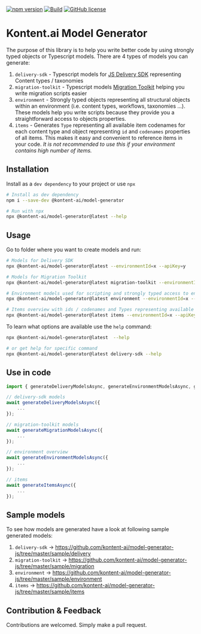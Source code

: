 [![npm version](https://badge.fury.io/js/%40kontent-ai%2Fmodel-generator.svg)](https://badge.fury.io/js/%40kontent-ai%2Fmodel-generator)
[![Build](https://github.com/kontent-ai/model-generator-js/actions/workflows/main.yml/badge.svg)](https://github.com/kontent-ai/model-generator-js/actions/workflows/main.yml)
[![GitHub license](https://img.shields.io/github/license/kontent-ai/model-generator-js.svg)](https://github.com/kontent-ai/model-generator-js)

# Kontent.ai Model Generator

The purpose of this library is to help you write better code by using strongly typed objects or Typescript models. There are 4 types of
models you can generate:

1. `delivery-sdk` - Typescript models for [JS Delivery SDK](https://www.npmjs.com/package/@kontent-ai/delivery-sdk) representing Content
   types / taxonomies
2. `migration-toolkit` - Typescript models [Migration Toolkit](https://www.npmjs.com/package/@kontent-ai/migration-toolkit) helping you
   write migration scripts easier
3. `environment` - Strongly typed objects representing all structural objects within an environment (i.e. content types, workflows,
   taxonomies ...). These models help you write scripts because they provide you a straightforward access to objects properties.
4. `items` - Generates `Type` representing all available item codenames for each content type and object representing `id` and `codenames`
   properties of all items. This makes it easy and convenient to reference items in your code. _It is not recommended to use this if your
   environment contains high number of items._

## Installation

Install as a `dev dependency` to your project or use `npx`

```bash
# Install as dev dependency
npm i --save-dev @kontent-ai/model-generator

# Run with npx
npx @kontent-ai/model-generator@latest --help
```

## Usage

Go to folder where you want to create models and run:

```bash
# Models for Delivery SDK
npx @kontent-ai/model-generator@latest --environmentId=x --apiKey=y

# Models for Migration Toolkit
npx @kontent-ai/model-generator@latest migration-toolkit --environmentId=x --apiKey=y

# Environment models used for scripting and strongly typed access to environment objects
npx @kontent-ai/model-generator@latest environment --environmentId=x --apiKey=y

# Items overview with ids / codenames and Types representing available item codenames
npx @kontent-ai/model-generator@latest items --environmentId=x --apiKey=y
```

To learn what options are available use the `help` command:

```bash
npx @kontent-ai/model-generator@latest  --help

# or get help for specific command
npx @kontent-ai/model-generator@latest delivery-sdk --help
```

## Use in code

```typescript
import { generateDeliveryModelsAsync, generateEnvironmentModelsAsync, generateMigrationModelsAsync, generateItemsAsync } from '@kontent-ai/model-generator';

// delivery-sdk models
await generateDeliveryModelsAsync({
    ...
});

// migration-toolkit models
await generateMigrationModelsAsync({
    ...
});

// environment overview
await generateEnvironmentModelsAsync({
    ...
});

// items
await generateItemsAsync({
    ...
});
```

## Sample models

To see how models are generated have a look at following sample generated models:

1. `delivery-sdk` -> https://github.com/kontent-ai/model-generator-js/tree/master/sample/delivery
2. `migration-toolkit` -> https://github.com/kontent-ai/model-generator-js/tree/master/sample/migration
3. `environment` -> https://github.com/kontent-ai/model-generator-js/tree/master/sample/environment
4. `items` -> https://github.com/kontent-ai/model-generator-js/tree/master/sample/items

## Contribution & Feedback

Contributions are welcomed. Simply make a pull request.
